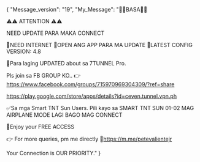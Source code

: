 {
    "Message_version": "19",
    "My_Message": "📌📌BASA📌📌

⚠️⚠️ ATTENTION ⚠️⚠️

NEED UPDATE PARA MAKA CONNECT

📌NEED INTERNET
📌OPEN ANG APP PARA MA UPDATE
📌LATEST CONFIG VERSION: 4.8

📌Para laging UPDATED about sa 7TUNNEL Pro.

  Pls join sa FB GROUP KO..
👉https://www.facebook.com/groups/715970969304309/?ref=share

https://play.google.com/store/apps/details?id=ceven.tunnel.vpn.ph

✅Sa mga Smart TNT Sun Users. Pili kayo sa SMART TNT SUN 01-02
MAG AIRPLANE MODE LAGI BAGO MAG CONNECT

💯Enjoy your FREE ACCESS

👉 For more queries, pm me directly
🔗https://m.me/petevalientejr

Your Connection is OUR PRIORITY."
}
